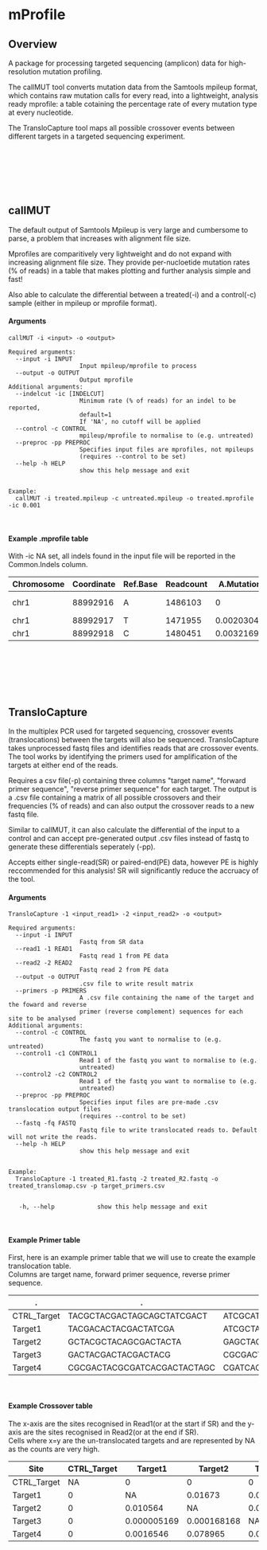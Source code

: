 # mProfile
## Overview
A package for processing targeted sequencing (amplicon) data for high-resolution mutation profiling. 

The callMUT tool converts mutation data from the Samtools mpileup format, which contains raw mutation calls for every read, into a lightweight, analysis ready mprofile: a table cotaining the percentage rate of every mutation type at every nucleotide. 

The TransloCapture tool maps all possible crossover events between different targets in a targeted sequencing experiment. 



<br>
<br>
<br>
<br>
<br>



## callMUT
The default output of Samtools Mpileup is very large and cumbersome to parse, a problem that increases with alignment file size. 

Mprofiles are comparitively very lightweight and do not expand with increasing alignment file size. They provide per-nucloetide mutation rates (% of reads) in a table that makes plotting and further analysis simple and fast! 

Also able to calculate the differential between a treated(-i) and a control(-c) sample (either in mpileup or mprofile format).

#### Arguments
    callMUT -i <input> -o <output>
    
    Required arguments:
      --input -i INPUT
                        Input mpileup/mprofile to process   
      --output -o OUTPUT
                        Output mprofile
    Additional arguments:
      --indelcut -ic [INDELCUT]
                        Minimum rate (% of reads) for an indel to be reported,
                        default=1
                        If 'NA', no cutoff will be applied
      --control -c CONTROL
                        mpileup/mprofile to normalise to (e.g. untreated)
      --preproc -pp PREPROC
                        Specifies input files are mprofiles, not mpileups
                        (requires --control to be set)
      --help -h HELP
                        show this help message and exit


    Example: 
      callMUT -i treated.mpileup -c untreated.mpileup -o treated.mprofile -ic 0.001

<br>

#### Example .mprofile table
With -ic NA set, all indels found in the input file will be reported in the Common.Indels column.

Chromosome|Coordinate|Ref.Base|Readcount|A.Mutations|T.Mutations|G.Mutations|C.Mutations|Transitions|Transversions|Total.SNVs|Insertions|Deletions|Common.Indels
----------|----------|--------|---------|------|------|------|------|-----------|-------------|----------|----------|---------|-------------
chr1	|88992916	|A	|1486103	|0	|0.012355217	|0.02932642	|0.008889362	|0.02932642	|0.02124458	|0.050571	|0.020751696	|0.020646069|+1T:0.02032100326111,-9TCGCGGAAT:6.74002509985e-05,
chr1	|88992917	|T	|1471955	|0.002030475	|0	|0.010923032	|0.021511631	|0.021511631	|0.012953507	|0.034465138	|0.014427304	|0.018301666|
chr1	|88992918	|C	|1480451	|0.003216938	|0.000509182	|0.028957037	|0	|0.000509182	|0.032173975	|0.032683158	|0.000578539	|0.005032715|-3CTG:0.005010032611



<br>
<br>
<br>
<br>
<br>



## TransloCapture
In the multiplex PCR used for targeted sequencing, crossover events (translocations) between the targets will also be sequenced. TransloCapture takes unprocessed fastq files and identifies reads that are crossover events. The tool works by identifying the primers used for amplification of the targets at either end of the reads.

Requires a csv file(-p) containing three columns "target name", "forward primer sequence", "reverse primer sequence" for each target. The output is a .csv file containing a matrix of all possible crossovers and their frequencies (% of reads) and can also output the crossover reads to a new fastq file.

Similar to callMUT, it can also calculate the differential of the input to a control and can accept pre-generated output .csv files instead of fastq to generate these differentials seperately (-pp). 

Accepts either single-read(SR) or paired-end(PE) data, however PE is highly reccommended for this analysis! SR will significantly reduce the accruacy of the tool.

#### Arguments
    TransloCapture -1 <input_read1> -2 <input_read2> -o <output>
    
    Required arguments:
      --input -i INPUT
                        Fastq from SR data
      --read1 -1 READ1
                        Fastq read 1 from PE data
      --read2 -2 READ2
                        Fastq read 2 from PE data
      --output -o OUTPUT
                        .csv file to write result matrix
      --primers -p PRIMERS
                        A .csv file containing the name of the target and the foward and reverse
                        primer (reverse complement) sequences for each site to be analysed 
    Additional arguments:
      --control -c CONTROL
                        The fastq you want to normalise to (e.g. untreated)
      --control1 -c1 CONTROL1
                        Read 1 of the fastq you want to normalise to (e.g.
                        untreated)
      --control2 -c2 CONTROL2
                        Read 1 of the fastq you want to normalise to (e.g.
                        untreated)
      --preproc -pp PREPROC
                        Specifies input files are pre-made .csv translocation output files
                        (requires --control to be set)
      --fastq -fq FASTQ
                        Fastq file to write translocated reads to. Default will not write the reads.
      --help -h HELP
                        show this help message and exit


    Example: 
      TransloCapture -1 treated_R1.fastq -2 treated_R2.fastq -o treated_translomap.csv -p target_primers.csv
      
      
       -h, --help            show this help message and exit

<br>

#### Example Primer table
First, here is an example primer table that we will use to create the example translocation table.<br>
Columns are target name, forward primer sequence, reverse primer sequence.

.          |.                         |.                           |
-----------|--------------------------|----------------------------|
CTRL_Target|TACGCTACGACTAGCAGCTATCGACT|ATCGCATCTAGACTGATCACGATCTACG|
Target1|TACGACACTACGACTATCGA|ATCGCTACGACGATAGCTTCGT|
Target2|GCTACGCTACAGCGACTACTA|GAGCTACGACATCACCGCTGCATCA|
Target3|GACTACGACTACGACTACG|CGCGACTACGACGCTACGCGC|
Target4|CGCGACTACGCGATCACGACTACTAGC|CGATCACGACTACGACGCATCG|

<br>

#### Example Crossover table
The x-axis are the sites recognised in Read1(or at the start if SR) and the y-axis are the sites recognised in Read2(or at the end if SR).<br>
Cells where x=y are the un-translocated targets and are represented by NA as the counts are very high. 

Site|CTRL_Target|Target1|Target2|Target3|Target4
----|-----|----|----|----|----|
CTRL_Target|NA|0|0|0|0|
Target1|0|NA|0.01673|0.0002336|0.23451|
Target2|0|0.010564|NA|0.01568|0.006168|
Target3|0|0.000005169|0.000168168|NA|0.000079841|
Target4|0|0.0016546|0.078965|0.0165169|NA|

